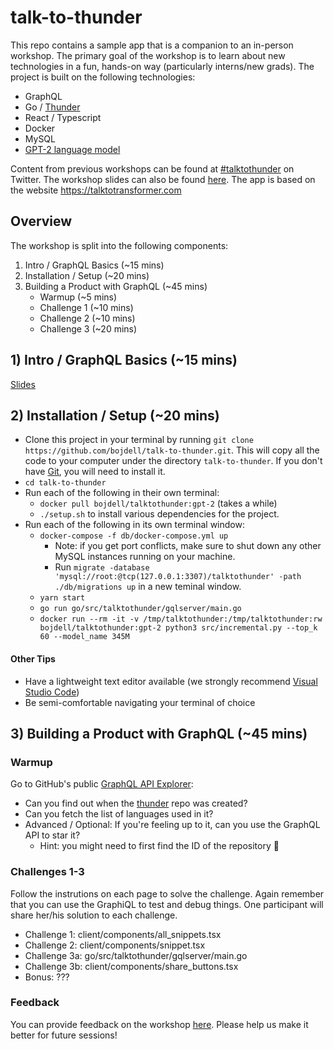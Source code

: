 # talk-to-thunder

This repo contains a sample app that is a companion to an in-person workshop. The primary goal of the workshop is to learn about new technologies in a fun, hands-on way (particularly interns/new grads). The project is built on the following technologies:

- GraphQL
- Go / [Thunder](https://github.com/samsarahq/thunder)
- React / Typescript
- Docker
- MySQL
- [GPT-2 language model](https://openai.com/blog/better-language-models/)

Content from previous workshops can be found at [#talktothunder](https://twitter.com/hashtag/talktothunder) on Twitter. The workshop slides can also be found [here](https://docs.google.com/presentation/d/1UEk_hkmv0Jgmxhq36E0C77KOSikTbsOFwWySNpj13RY/edit?usp=sharing). The app is based on the website https://talktotransformer.com

## Overview

The workshop is split into the following components:

1. Intro / GraphQL Basics (~15 mins)
2. Installation / Setup (~20 mins)
3. Building a Product with GraphQL (~45 mins)
   - Warmup (~5 mins)
   - Challenge 1 (~10 mins)
   - Challenge 2 (~10 mins)
   - Challenge 3 (~20 mins)

## 1) Intro / GraphQL Basics (~15 mins)

[Slides](https://docs.google.com/presentation/d/1UEk_hkmv0Jgmxhq36E0C77KOSikTbsOFwWySNpj13RY/edit?usp=sharing)

## 2) Installation / Setup (~20 mins)

- Clone this project in your terminal by running `git clone https://github.com/bojdell/talk-to-thunder.git`. This will copy all the code to your computer under the directory `talk-to-thunder`. If you don't have [Git](https://git-scm.com/downloads), you will need to install it.
- `cd talk-to-thunder`
- Run each of the following in their own terminal:
  - `docker pull bojdell/talktothunder:gpt-2` (takes a while)
  - `./setup.sh` to install various dependencies for the project.
- Run each of the following in its own terminal window:
  - `docker-compose -f db/docker-compose.yml up`
    - Note: if you get port conflicts, make sure to shut down any other MySQL instances running on your machine.
    - Run `migrate -database 'mysql://root:@tcp(127.0.0.1:3307)/talktothunder' -path ./db/migrations up` in a new teminal window.
  - `yarn start`
  - `go run go/src/talktothunder/gqlserver/main.go`
  - `docker run --rm -it -v /tmp/talktothunder:/tmp/talktothunder:rw bojdell/talktothunder:gpt-2 python3 src/incremental.py --top_k 60 --model_name 345M`

#### Other Tips

- Have a lightweight text editor available (we strongly recommend [Visual Studio Code](https://code.visualstudio.com/))
- Be semi-comfortable navigating your terminal of choice

## 3) Building a Product with GraphQL (~45 mins)

### Warmup

Go to GitHub's public [GraphQL API Explorer](https://developer.github.com/v4/explorer/):

- Can you find out when the [thunder](https://github.com/samsarahq/thunder) repo was created?
- Can you fetch the list of languages used in it?
- Advanced / Optional: If you're feeling up to it, can you use the GraphQL API to star it?
  - Hint: you might need to first find the ID of the repository 👀

### Challenges 1-3

Follow the instrutions on each page to solve the challenge. Again remember that you can use the GraphiQL to test and debug things. One participant will share her/his solution to each challenge.

- Challenge 1: client/components/all_snippets.tsx
- Challenge 2: client/components/snippet.tsx
- Challenge 3a: go/src/talktothunder/gqlserver/main.go
- Challenge 3b: client/components/share_buttons.tsx
- Bonus: ???

### Feedback

You can provide feedback on the workshop [here](https://forms.gle/yKdVi6gv7Vt4QSLj9). Please help us make it better for future sessions!
